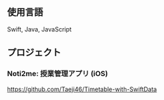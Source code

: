 ## 使用言語
Swift, Java, JavaScript

## プロジェクト
### Noti2me: 授業管理アプリ (iOS)
https://github.com/Taeji46/Timetable-with-SwiftData

<!--
**Taeji46/Taeji46** is a ✨ _special_ ✨ repository because its `README.md` (this file) appears on your GitHub profile.

Here are some ideas to get you started:

- 🔭 I’m currently working on ...
- 🌱 I’m currently learning ...
- 👯 I’m looking to collaborate on ...
- 🤔 I’m looking for help with ...
- 💬 Ask me about ...
- 📫 How to reach me: ...
- 😄 Pronouns: ...
- ⚡ Fun fact: ...
-->
